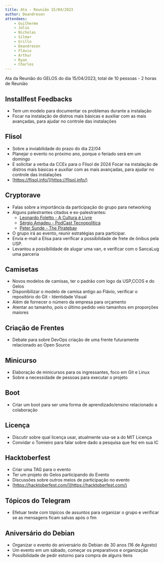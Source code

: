 ```yaml
---
title: Ata - Reunião 15/04/2023
author: Deandreson
attendees:
    - Guilherme
    - Júlio
    - Nicholas
    - Silmar
    - Grillo
    - Deandreson
    - Flávio
    - Arthur
    - Ryan
    - Charles
---
```


Ata da Reunião do GELOS do dia 15/04/2023, total de 10 pessoas - 2 horas de Reunião

## Installfest Feedbacks

- Tem um modelo para documentar os problemas durante a instalação
- Focar na instalação de distros mais básicas e auxiliar com as mais avançadas, para ajudar no controle das instalações

## Flisol

- Sobre a inviabilidade do prazo do dia 22/04
- Planejar o evento no próximo ano, porque o feriado será em um domingo
- E solicitar a verba da CCEx para o Flisol de 2024 Focar na instalação de distros mais básicas e auxiliar com as mais avançadas, para ajudar no controle das instalações
- [https://flisol.info/](https://flisol.info/)

## Cryptorave

- Falas sobre a importância da participação do grupo para networking
- Alguns palestrantes citados e ex-palestrantes:
    - [Leonardo Foletto - A Cultura é Livre](https://cloud.gelos.club/apps/files/?dir=/Biblioteca/Cultura%20Livre&openfile=5824)
    - [Sérgio Amadeu  - PodCast Tecnopolítica](https://tecnopolitica.blog.br/)
    - [Peter Sunde - The Piratebay](https://vimeo.com/165805981)
- O grupo irá ao evento, reunir estratégias para participar.
- Envia e-mail a Elisa para verificar a possibilidade de frete de ônibus pela USP.
- Levantou a possibilidade de alugar uma van, e verificar com o SancaLug uma parceria

## Camisetas

- Novos modelos de camisas, ter o padrão com logo da USP,CCOS e do Gelos
- Disponibilizar o modelo de camisa antigo ao Flávio, verificar o repositório do Git - Identidade Visual
- Além de fornecer o número da empresa para orçamento
- Atentar ao tamanho, pois o último pedido veio tamanhos em proporções maiores

## Criação de Frentes

- Debate para sobre DevOps criação de uma frente futuramente relacionado ao Open Source

## Minicurso

- Elaboração de minicursos para os ingressantes, foco em Git e Linux
- Sobre a necessidade de pessoas para executar o projeto

## Boot

- Criar um boot para ser uma forma de aprendizado/ensino relacionado a colaboração

## Licença

- Discutir sobre qual licença usar, atualmente usa-se a do MIT Licença
- Convidar o Tomieiro para falar sobre dado a pesquisa que fez em sua IC

## Hacktoberfest

- Criar uma TAG para o evento
- Ter um projeto do Gelos participando do Evento
- Discussões sobre outros meios de participação  no evento
- [https://hacktoberfest.com/](https://hacktoberfest.com/)

## Tópicos do Telegram

- Efetuar teste com tópicos de assuntos para organizar o grupo e verificar se as mensagens ficam salvas após o fim

## Aniversário do Debian

- Organizar o evento do aniversário do Debian de 30 anos (16 de Agosto)
- Um evento em um sábado, começar os preparativos e organização
- Possibilidade de pedir estorno para compra de alguns itens
